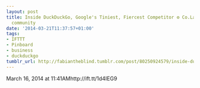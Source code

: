 ```yaml
---
layout: post
title: Inside DuckDuckGo, Google's Tiniest, Fiercest Competitor ⚙ Co.Labs ⚙ code +
  community
date: '2014-03-21T11:37:57+01:00'
tags:
- IFTTT
- Pinboard
- business
- duckduckgo
tumblr_url: http://fabiantheblind.tumblr.com/post/80250924579/inside-duckduckgo-googles-tiniest-fiercest
---
```

March 16, 2014 at 11:41AMhttp://ift.tt/1d4IEG9

